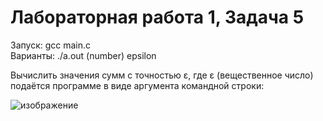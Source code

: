 # Лабораторная работа 1, Задача 5

Запуск: gcc main.c   
Варианты: ./a.out (number) epsilon  

Вычислить значения сумм с точностью ε, где ε (вещественное число) подаётся
программе в виде аргумента командной строки:

![изображение](https://github.com/Idashxdx/MPLab/assets/146366777/4fcce827-71ba-45b9-a4be-da2e0490e57d)
